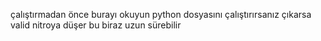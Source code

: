 çalıştırmadan önce burayı okuyun python dosyasını çalıştırırsanız çıkarsa valid nitroya düşer bu biraz uzun sürebilir
